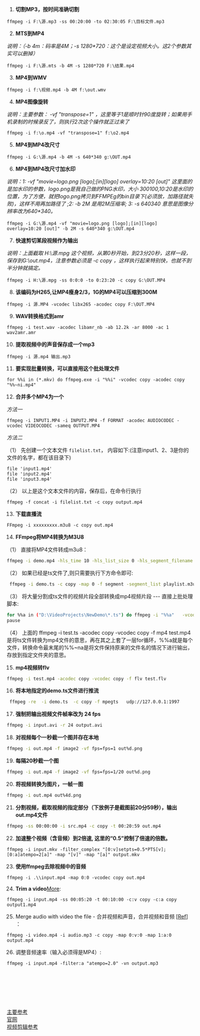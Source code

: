 1. **切割MP3，按时间准确切割**
 ```
ffmpeg -i F:\源.mp3 -ss 00:20:00 -to 02:30:05 F:\目标文件.mp3
 ```


2. **MTS到MP4**

_说明：（-b 4m：码率是4M；-s 1280*720：这个是设定视频大小。这2个参数其实可以删掉）_

```
ffmpeg -i F:\源.mts -b 4M -s 1280*720 F:\结果.mp4
```


3. **MP4到WMV**

```
ffmpeg -i f:\视频.mp4 -b 4M f:\out.wmv
```

4. **MP4图像旋转** 

_说明：主要参数： -vf "transpose=1" ，这里等于1是顺时针90度旋转；如果用手机录制的时候录反了，则执行2次这个操作就正过来了_

```
ffmpeg -i f:\o.mp4 -vf "transpose=1" f:\o2.mp4
```


5. **MP4到MP4改尺寸**

```
ffmpeg -i G:\源.mp4 -b 4M -s 640*340 g:\OUT.mp4
```

6. **MP4到MP4改尺寸加水印**  

_说明：1: -vf "movie=logo.png [logo];[in][logo] overlay=10:20 [out]" 这里面的是加水印的参数，logo.png是我自己做的PNG水印，大小_
_300*100,10:20是水印的位置，为了方便，就把logo.png拷贝到FFMPEg的bin目录下(必须放，加路径就失败)，这样不用再加路径了 ;2: -b 2M 是用2M压缩率; 3: -s 640*340 意思是图像分辨率改为640*340。_

```
ffmpeg -i G:\源.mp4 -vf "movie=logo.png [logo];[in][logo] overlay=10:20 [out]" -b 2M -s 640*340 g:\OUT.mp4
```


7. **快速剪切某段视频作为输出**

_说明：上面截取 H:\源.mpg 这个视频，从第0秒开始，到23分20秒，这样一段，保存到G:\out.mp4，注意参数必须是 -c copy ，这样执行起来特别快，也就不到半分钟就搞定。_

```
ffmpeg -i H:\源.mpg -ss 0:0:0 -to 0:23:20 -c copy G:\OUT.MP4
```

8. **该编码为H265,让MP4瘦身2/3，1G的MP4可以压缩到300M**

```
ffmpeg -i 源.MP4 -vcodec libx265 -acodec copy F:\OUT.MP4
```


9. **WAV转换格式到amr**

```
ffmpeg -i test.wav -acodec libamr_nb -ab 12.2k -ar 8000 -ac 1 wav2amr.amr
```

10. **提取视频中的声音保存成一个mp3**

```
ffmpeg -i 源.mp4 输出.mp3
```


11. **要实现批量转换，可以直接用这个批处理文件**

```
for %%i in (*.mkv) do ffmpeg.exe -i "%%i" -vcodec copy -acodec copy "%%~ni.mp4"
```

12. **合并多个MP4为一个**

_方法一_

```
ffmpeg -i INPUT1.MP4 -i INPUT2.MP4 -f FORMAT -acodec AUDIOCODEC -vcodec VIDEOCODEC -sameq OUTPUT.MP4
```


_方法二_

（1） 先创建一个文本文件 `filelist.txt`， 内容如下:(注意input1、2、3是你的文件的名字，都在该目录下)

```
file 'input1.mp4'
file 'input2.mp4'
file 'input3.mp4'
```


（2） 以上是这个文本文件的内容，保存后，在命令行执行

```
ffmpeg -f concat -i filelist.txt -c copy output.mp4
```


13. **下载直播流**

```
FFmpeg -i xxxxxxxxx.m3u8 -c copy out.mp4
```

14. **FFmpeg将MP4转换为M3U8**

（1）  直接将MP4文件转成m3u8：

```bash
ffmpeg -i demo.mp4 -hls_time 10 -hls_list_size 0 -hls_segment_filename ene_%05d.ts ene.m3u8
```



（2） 如果已经是ts文件了,则只需要执行下方命令即可:

```bash
 ffmpeg -i demo.ts -c copy -map 0 -f segment -segment_list playlist.m3u8 -segment_time 10 output%03d.ts
```


（3） 将大量分割成ts文件的视频片段全部转换成mp4视频片段 --- 直接上批处理脚本:

```bash
for %%a in ("D:\VideoProjects\NewDemo\*.ts") do ffmpeg -i "%%a"   -vcodec copy -vcodec copy -f mp4 "D:\VideoProjects\NewDemo\NewMP4\%%~na.mp4"
pause
```

（4） 上面的  ffmpeg -i test.ts -acodec copy -vcodec copy -f mp4 test.mp4  是将ts文件转换为mp4文件的意思，再在其之上套了一层for循环，%%a就是每个文件，转换命令最末尾的%%~na是将文件保持原来的文件名的情况下进行输出，存放到指定文件夹的意思。



15. **mp4视频转flv**
```bash
ffmpeg -i test.mp4 -acodec copy -vcodec copy -f flv test.flv 
```

16. **将本地指定的demo.ts文件进行推流**

```bash
 ffmpeg -re  -i demo.ts  -c copy -f mpegts   udp://127.0.0.1:1997
```

17. **强制把输出视频文件帧率改为 24 fps**
```bash
ffmpeg -i input.avi -r 24 output.avi
```


18. **对视频每个一秒截一个图并存在本地**

```bash
ffmpeg -i out.mp4 -f image2 -vf fps=fps=1 out%d.png
```


19. **每隔20秒截一个图**

```bash
ffmpeg -i out.mp4 -f image2 -vf fps=fps=1/20 out%d.png
```


20. **将视频转换为图片，一帧一图**

```bash
ffmpeg -i out.mp4 out%4d.png
```

21. **分割视频，截取视频的指定部分（下放例子是截图前20分59秒），输出out.mp4文件**
```bash
ffmpeg -ss 00:00:00 -i src.mp4 -c copy -t 00:20:59 out.mp4
```

22. **加速整个视频（含音频）到2倍速, 这里的“0.5”控制了倍速的倍数。**
```
ffmpeg -i input.mkv -filter_complex "[0:v]setpts=0.5*PTS[v];[0:a]atempo=2[a]" -map "[v]" -map "[a]" output.mkv
```



23.  **使用ffmpeg去除视频中的音频**
```
ffmpeg -i .\\input.mp4 -map 0:0 -vcodec copy out.mp4
```

24. **Trim a video**[More](https://shotstack.io/learn/use-ffmpeg-to-trim-video/):
```
ffmpeg -i input.mp4 -ss 00:05:20 -t 00:10:00 -c:v copy -c:a copy output1.mp4
```


25.  Merge audio with video the file - 合并视频和声音，合并视频和音频 [[Ref](https://juejin.cn/s/ffmpeg%20%E5%90%88%E5%B9%B6%E9%9F%B3%E9%A2%91%E5%92%8C%E8%A7%86%E9%A2%91)] ：
```
ffmpeg -i video.mp4 -i audio.mp3 -c copy -map 0:v:0 -map 1:a:0 output.mp4
```

26.  调整音频速率（输入必须得是MP4）:
```
ffmpeg -i input.mp4 -filter:a "atempo=2.0" -vn output.mp3
```


<br><br><br><br>


<br> <a href="https://www.jianshu.com/p/91727ab25227" target="_blank">主要参考</a>
<br> <a href="https://ffmpeg.org/ffmpeg.html" target="_blank">官网</a>
<br> <a href="https://zhuanlan.zhihu.com/p/97914917" target="_blank">视频剪辑参考</a>


<br>

<br>

<br>
